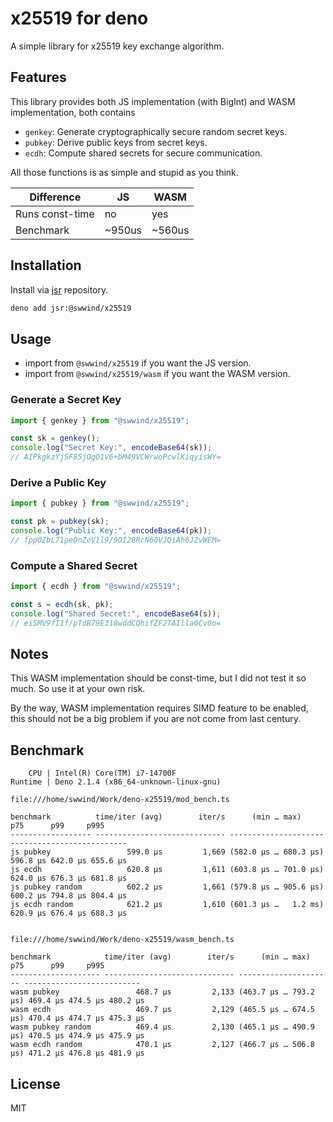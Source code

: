 # x25519 for deno

A simple library for x25519 key exchange algorithm.

## Features

This library provides both JS implementation (with BigInt) and WASM
implementation, both contains

- `genkey`: Generate cryptographically secure random secret keys.
- `pubkey`: Derive public keys from secret keys.
- `ecdh`: Compute shared secrets for secure communication.

All those functions is as simple and stupid as you think.

| Difference      | JS     | WASM   |
| --------------- | ------ | ------ |
| Runs const-time | no     | yes    |
| Benchmark       | ~950us | ~560us |

## Installation

Install via [jsr](https://jsr.io/@swwind/x25519/) repository.

```sh
deno add jsr:@swwind/x25519
```

## Usage

- import from `@swwind/x25519` if you want the JS version.
- import from `@swwind/x25519/wasm` if you want the WASM version.

### Generate a Secret Key

```javascript
import { genkey } from "@swwind/x25519";

const sk = genkey();
console.log("Secret Key:", encodeBase64(sk));
// AIPkgkzYjSF85jOgO1V6+bM49VCWrwoPcwlKiqyisWY=
```

### Derive a Public Key

```javascript
import { pubkey } from "@swwind/x25519";

const pk = pubkey(sk);
console.log("Public Key:", encodeBase64(pk));
// fppOZbL71peOnZoV1l9/9OI28RcN60VJQiAh6JZvWEM=
```

### Compute a Shared Secret

```javascript
import { ecdh } from "@swwind/x25519";

const s = ecdh(sk, pk);
console.log("Shared Secret:", encodeBase64(s));
// eiSMV9fI1f/pTdB79E318wddCQhifZF2TAIlla0Cv0o=
```

## Notes

This WASM implementation should be const-time, but I did not test it so much. So
use it at your own risk.

By the way, WASM implementation requires SIMD feature to be enabled, this should
not be a big problem if you are not come from last century.

## Benchmark

```
    CPU | Intel(R) Core(TM) i7-14700F
Runtime | Deno 2.1.4 (x86_64-unknown-linux-gnu)

file:///home/swwind/Work/deno-x25519/mod_bench.ts

benchmark          time/iter (avg)        iter/s      (min … max)           p75      p99     p995
------------------ ----------------------------- --------------------- --------------------------
js pubkey                 599.0 µs         1,669 (582.0 µs … 680.3 µs) 596.8 µs 642.0 µs 655.6 µs
js ecdh                   620.8 µs         1,611 (603.8 µs … 701.0 µs) 624.0 µs 676.3 µs 681.8 µs
js pubkey random          602.2 µs         1,661 (579.8 µs … 905.6 µs) 600.2 µs 794.8 µs 804.4 µs
js ecdh random            621.2 µs         1,610 (601.3 µs …   1.2 ms) 620.9 µs 676.4 µs 688.3 µs


file:///home/swwind/Work/deno-x25519/wasm_bench.ts

benchmark            time/iter (avg)        iter/s      (min … max)           p75      p99     p995
-------------------- ----------------------------- --------------------- --------------------------
wasm pubkey                 468.7 µs         2,133 (463.7 µs … 793.2 µs) 469.4 µs 474.5 µs 480.2 µs
wasm ecdh                   469.7 µs         2,129 (465.5 µs … 674.5 µs) 470.4 µs 474.7 µs 475.3 µs
wasm pubkey random          469.4 µs         2,130 (465.1 µs … 490.9 µs) 470.5 µs 474.9 µs 475.9 µs
wasm ecdh random            470.1 µs         2,127 (466.7 µs … 506.8 µs) 471.2 µs 476.8 µs 481.9 µs
```

## License

MIT

